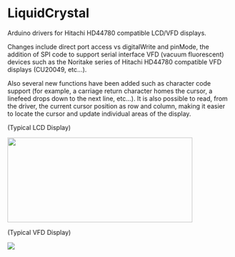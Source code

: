 LiquidCrystal
=============
Arduino drivers for Hitachi HD44780 compatible LCD/VFD displays.

Changes include direct port access vs digitalWrite and pinMode, the addition of SPI code to support serial interface VFD (vacuum fluorescent) devices such as the Noritake series of Hitachi HD44780 compatible VFD displays (CU20049, etc...).

Also several new functions have been added such as character code support (for example, a carriage return character homes the cursor, a linefeed drops down to the next line, etc...). It is also possible to read, from the driver, the current cursor position as row and column, making it easier to locate the cursor and update individual areas of the display.

(Typical LCD Display)

<a href="#"><img width="414" height="190" src="https://camo.githubusercontent.com/032e614b218d67c3ff1f6b1fafa3f86b99062ea2/687474703a2f2f656c656374726f6e6963666f7270617373696f6e2e636f6d2f77702d636f6e74656e742f75706c6f6164732f323031352f30342f646973686974616368692e6a7067" /></a>

(Typical VFD Display)

<a href="#"><img src="https://camo.githubusercontent.com/83db1615f52cb9f826d4530dfd48cf9f7791731d/68747470733a2f2f7777772e6e6f726974616b652d6974726f6e2e6a702f70726f64756374732f6d6f64756c652f63752d752f696d675f73697a652f70726f5f732f637532303034392d7577326a2e6a7067" /></a>
